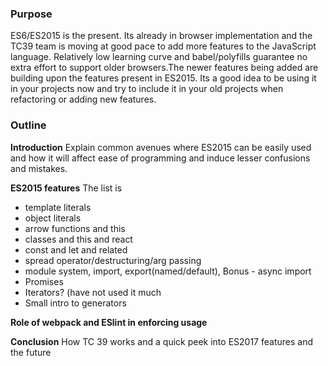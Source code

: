 ### Purpose

ES6/ES2015 is the present. Its already in browser implementation and the TC39 team is moving at good pace to add more features to the JavaScript language.
Relatively low learning curve and babel/polyfills guarantee no extra effort to support older browsers.The newer features being added are building upon the features present in ES2015.
Its a good idea to be using it in your projects now and try to include it in your old projects when refactoring or adding new features.

### Outline

**Introduction**
Explain common avenues where ES2015 can be easily used and how it will affect ease of programming and induce lesser confusions and mistakes.

**ES2015 features**
The list is
  - template literals
  - object literals
  - arrow functions and this
  - classes and this and react
  - const and let and related
  - spread operator/destructuring/arg passing
  - module system, import, export(named/default), Bonus - async import
  - Promises
  - Iterators? (have not used it much
  - Small intro to generators

**Role of webpack and ESlint in enforcing usage**

**Conclusion**
How TC 39 works and a quick peek into ES2017 features and the future